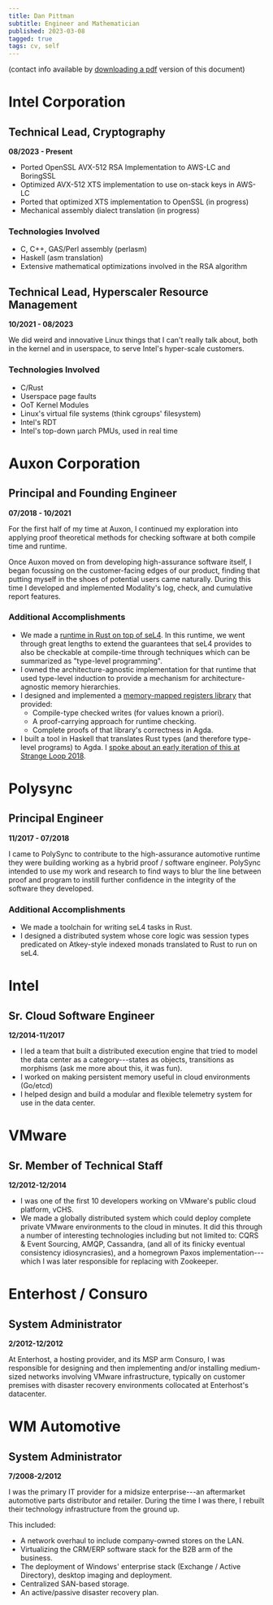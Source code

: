 ```yaml
---
title: Dan Pittman
subtitle: Engineer and Mathematician
published: 2023-03-08
tagged: true
tags: cv, self
---
```


(contact info available by [downloading a pdf](/files/cv.pdf) version of
this document)

# Intel Corporation

## Technical Lead, Cryptography

**08/2023 - Present**

* Ported OpenSSL AVX-512 RSA Implementation to AWS-LC and BoringSSL
* Optimized AVX-512 XTS implementation to use on-stack keys in AWS-LC
* Ported that optimized XTS implementation to OpenSSL (in progress)
* Mechanical assembly dialect translation (in progress)

### Technologies Involved

* C, C++, GAS/Perl assembly (perlasm)
* Haskell (asm translation)
* Extensive mathematical optimizations involved in the RSA algorithm

## Technical Lead, Hyperscaler Resource Management

**10/2021 - 08/2023**

We did weird and innovative Linux things that I can't really talk about,
both in the kernel and in userspace, to serve Intel's hyper-scale
customers.

### Technologies Involved

* C/Rust
* Userspace page faults
* OoT Kernel Modules
* Linux's virtual file systems (think cgroups' filesystem)
* Intel's RDT
* Intel's top-down µarch PMUs, used in real time

# Auxon Corporation

## Principal and Founding Engineer

**07/2018 - 10/2021**

For the first half of my time at Auxon, I continued my exploration into
applying proof theoretical methods for checking software at both compile
time and runtime.

Once Auxon moved on from developing high-assurance software itself, I
began focussing on the customer-facing edges of our product, finding
that putting myself in the shoes of potential users came naturally.
During this time I developed and implemented Modality's log, check, and
cumulative report features.

### Additional Accomplishments

* We made a [runtime in Rust on top of
  seL4](https://github.com/auxoncorp/ferros). In this runtime, we went
  through great lengths to extend the guarantees that seL4 provides to
  also be checkable at compile-time through techniques which can be
  summarized as "type-level programming".
* I owned the architecture-agnostic implementation for that runtime
  that used type-level induction to provide a mechanism for
  architecture-agnostic memory hierarchies.
* I designed and implemented a [memory-mapped registers
  library](https://github.com/auxoncorp/bounded-registers) that
  provided:
  * Compile-type checked writes (for values known a priori).
  * A proof-carrying approach for runtime checking.
  * Complete proofs of that library's correctness in Agda.
* I built a tool in Haskell that translates Rust types (and therefore
  type-level programs) to Agda. I [spoke about an early iteration of
  this at Strange Loop
  2018](https://youtu.be/jrVPB-Ad5Gc?si=Qk3oRQuq9YUpV9p5).

# Polysync

## Principal Engineer

**11/2017 - 07/2018**

I came to PolySync to contribute to the high-assurance automotive
runtime they were building working as a hybrid proof / software
engineer. PolySync intended to use my work and research to find ways to
blur the line between proof and program to instill further confidence in
the integrity of the software they developed.

### Additional Accomplishments

* We made a toolchain for writing seL4 tasks in Rust.
* I designed a distributed system whose core logic was session types
  predicated on Atkey-style indexed monads translated to Rust to run
  on seL4.

# Intel

## Sr. Cloud Software Engineer

**12/2014-11/2017**

* I led a team that built a distributed execution engine that tried to
  model the data center as a category---states as objects, transitions
  as morphisms (ask me more about this, it was fun).
* I worked on making persistent memory useful in cloud environments
  (Go/etcd)
* I helped design and build a modular and flexible telemetry system
  for use in the data center.

# VMware

## Sr. Member of Technical Staff

**12/2012-12/2014**

* I was one of the first 10 developers working on VMware's public
  cloud platform, vCHS.
* We made a globally distributed system which could deploy complete
  private VMware environments to the cloud in minutes. It did this
  through a number of interesting technologies including but not
  limited to: CQRS & Event Sourcing, AMQP, Cassandra, (and all of its
  finicky eventual consistency idiosyncrasies), and a homegrown Paxos
  implementation---which I was later responsible for replacing with
  Zookeeper.

# Enterhost / Consuro

## System Administrator

**2/2012-12/2012**

At Enterhost, a hosting provider, and its MSP arm Consuro, I was
responsible for designing and then implementing and/or installing
medium-sized networks involving VMware infrastructure, typically on
customer premises with disaster recovery environments collocated at
Enterhost's datacenter.

# WM Automotive

## System Administrator

**7/2008-2/2012**

I was the primary IT provider for a midsize enterprise---an aftermarket
automotive parts distributor and retailer. During the time I was there,
I rebuilt their technology infrastructure from the ground up.

This included:
* A network overhaul to include company-owned stores on the LAN.
* Virtualizing the CRM/ERP software stack for the B2B arm of the
  business.
* The deployment of Windows' enterprise stack (Exchange / Active
  Directory), desktop imaging and deployment.
* Centralized SAN-based storage.
* An active/passive disaster recovery plan.
